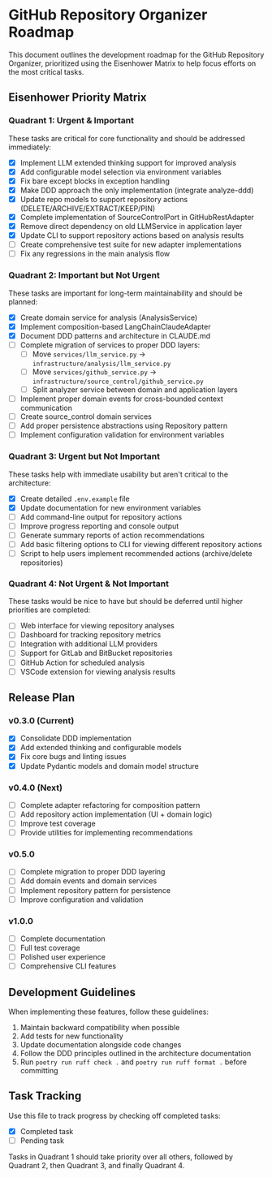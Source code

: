 # GitHub Repository Organizer Roadmap

This document outlines the development roadmap for the GitHub Repository Organizer, prioritized using the Eisenhower Matrix to help focus efforts on the most critical tasks.

## Eisenhower Priority Matrix

### Quadrant 1: Urgent & Important

These tasks are critical for core functionality and should be addressed immediately:

- [x] Implement LLM extended thinking support for improved analysis
- [x] Add configurable model selection via environment variables
- [x] Fix bare except blocks in exception handling
- [x] Make DDD approach the only implementation (integrate analyze-ddd)
- [x] Update repo models to support repository actions (DELETE/ARCHIVE/EXTRACT/KEEP/PIN)
- [x] Complete implementation of SourceControlPort in GitHubRestAdapter
- [x] Remove direct dependency on old LLMService in application layer
- [x] Update CLI to support repository actions based on analysis results
- [ ] Create comprehensive test suite for new adapter implementations
- [ ] Fix any regressions in the main analysis flow

### Quadrant 2: Important but Not Urgent

These tasks are important for long-term maintainability and should be planned:

- [x] Create domain service for analysis (AnalysisService)
- [x] Implement composition-based LangChainClaudeAdapter
- [x] Document DDD patterns and architecture in CLAUDE.md
- [ ] Complete migration of services to proper DDD layers:
  - [ ] Move `services/llm_service.py` → `infrastructure/analysis/llm_service.py`
  - [ ] Move `services/github_service.py` → `infrastructure/source_control/github_service.py`
  - [ ] Split analyzer service between domain and application layers
- [ ] Implement proper domain events for cross-bounded context communication
- [ ] Create source_control domain services
- [ ] Add proper persistence abstractions using Repository pattern
- [ ] Implement configuration validation for environment variables

### Quadrant 3: Urgent but Not Important

These tasks help with immediate usability but aren't critical to the architecture:

- [x] Create detailed `.env.example` file
- [x] Update documentation for new environment variables
- [ ] Add command-line output for repository actions
- [ ] Improve progress reporting and console output
- [ ] Generate summary reports of action recommendations
- [ ] Add basic filtering options to CLI for viewing different repository actions
- [ ] Script to help users implement recommended actions (archive/delete repositories)

### Quadrant 4: Not Urgent & Not Important

These tasks would be nice to have but should be deferred until higher priorities are completed:

- [ ] Web interface for viewing repository analyses
- [ ] Dashboard for tracking repository metrics
- [ ] Integration with additional LLM providers
- [ ] Support for GitLab and BitBucket repositories
- [ ] GitHub Action for scheduled analysis
- [ ] VSCode extension for viewing analysis results

## Release Plan

### v0.3.0 (Current)
- [x] Consolidate DDD implementation
- [x] Add extended thinking and configurable models
- [x] Fix core bugs and linting issues
- [x] Update Pydantic models and domain model structure

### v0.4.0 (Next)
- [ ] Complete adapter refactoring for composition pattern
- [ ] Add repository action implementation (UI + domain logic)
- [ ] Improve test coverage
- [ ] Provide utilities for implementing recommendations

### v0.5.0
- [ ] Complete migration to proper DDD layering
- [ ] Add domain events and domain services
- [ ] Implement repository pattern for persistence
- [ ] Improve configuration and validation

### v1.0.0
- [ ] Complete documentation
- [ ] Full test coverage
- [ ] Polished user experience
- [ ] Comprehensive CLI features

## Development Guidelines

When implementing these features, follow these guidelines:

1. Maintain backward compatibility when possible
2. Add tests for new functionality
3. Update documentation alongside code changes
4. Follow the DDD principles outlined in the architecture documentation
5. Run `poetry run ruff check .` and `poetry run ruff format .` before committing

## Task Tracking

Use this file to track progress by checking off completed tasks:

- [x] Completed task
- [ ] Pending task

Tasks in Quadrant 1 should take priority over all others, followed by Quadrant 2, then Quadrant 3, and finally Quadrant 4.